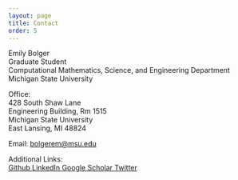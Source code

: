 ```yaml
---
layout: page
title: Contact
order: 5
---
```


Emily Bolger  
Graduate Student  
Computational Mathematics, Science, and Engineering Department  
Michigan State University   

Office:  
428 South Shaw Lane  
Engineering Building, Rm 1515  
Michigan State University  
East Lansing, MI 48824  

Email: bolgerem@msu.edu  


Additional Links:  
<a href="https://github.com/egbolger" target = "_blank"> Github </a>
<a href="https://www.linkedin.com/in/emily-bolger-58a47214b/ " target = "_blank"> LinkedIn </a>
<a href="https://scholar.google.com/citations?user=Dm4mbusAAAAJ&hl=en&oi=ao" target = "_blank"> Google Scholar </a>
<a href="https://twitter.com/ebolger06" target = "_blank"> Twitter</a>

